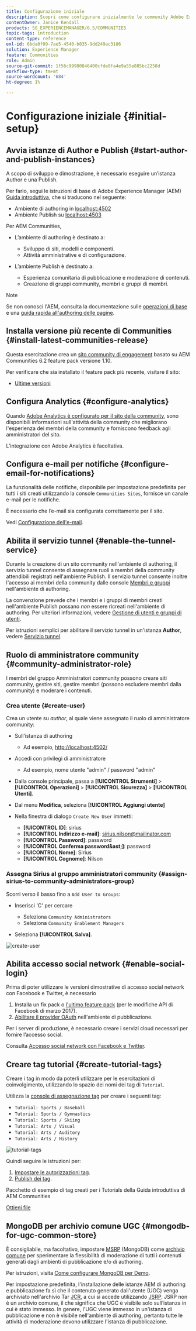 ```yaml
---
title: Configurazione iniziale
description: Scopri come configurare inizialmente le community Adobe Experience Manager.
contentOwner: Janice Kendall
products: SG_EXPERIENCEMANAGER/6.5/COMMUNITIES
topic-tags: introduction
content-type: reference
exl-id: 6bda0f09-7ae5-4540-b035-9dd249ac3186
solution: Experience Manager
feature: Communities
role: Admin
source-git-commit: 1f56c99980846400cfde8fa4e9a55e885bc2258d
workflow-type: tm+mt
source-wordcount: '684'
ht-degree: 1%

---
```


# Configurazione iniziale {#initial-setup}

## Avvia istanze di Author e Publish {#start-author-and-publish-instances}

A scopo di sviluppo e dimostrazione, è necessario eseguire un’istanza Author e una Publish.

Per farlo, segui le istruzioni di base di Adobe Experience Manager (AEM) [Guida introduttiva](../../help/sites-deploying/deploy.md#getting-started), che si traducono nel seguente:

* Ambiente di authoring in [localhost:4502](http://localhost:4502/)
* Ambiente Publish su [localhost:4503](http://localhost:4503/)

Per AEM Communities,

* L’ambiente di authoring è destinato a:

   * Sviluppo di siti, modelli e componenti.
   * Attività amministrative e di configurazione.

* L’ambiente Publish è destinato a:

   * Esperienza comunitaria di pubblicazione e moderazione di contenuti.
   * Creazione di gruppi community, membri e gruppi di membri.

>[!NOTE]
>
>Se non conosci l&#39;AEM, consulta la documentazione sulle [operazioni di base](../../help/sites-authoring/basic-handling.md) e una [guida rapida all&#39;authoring delle pagine](../../help/sites-authoring/qg-page-authoring.md).

## Installa versione più recente di Communities {#install-latest-communities-release}

Questa esercitazione crea un [sito community di engagement](overview.md#engagement-community) basato su AEM Communities 6.2 feature pack versione 1.10.

Per verificare che sia installato il feature pack più recente, visitare il sito:

* [Ultime versioni](deploy-communities.md#latest-releases)

## Configura Analytics {#configure-analytics}

Quando [Adobe Analytics è configurato per il sito della community](analytics.md), sono disponibili informazioni sull&#39;attività della community che migliorano l&#39;esperienza dei membri della community e forniscono feedback agli amministratori del sito.

L’integrazione con Adobe Analytics è facoltativa.

## Configura e-mail per notifiche {#configure-email-for-notifications}

La funzionalità delle notifiche, disponibile per impostazione predefinita per tutti i siti creati utilizzando la console `Communities Sites`, fornisce un canale e-mail per le notifiche.

È necessario che l’e-mail sia configurata correttamente per il sito.

Vedi [Configurazione dell&#39;e-mail](email.md).

## Abilita il servizio tunnel {#enable-the-tunnel-service}

Durante la creazione di un sito community nell&#39;ambiente di authoring, il servizio tunnel consente di assegnare ruoli a membri della community attendibili registrati nell&#39;ambiente Publish. Il servizio tunnel consente inoltre l&#39;accesso ai membri della community dalle console [Membri e gruppi](members.md) nell&#39;ambiente di authoring.

La convenzione prevede che i membri e i gruppi di membri creati nell&#39;ambiente Publish possano *non* essere ricreati nell&#39;ambiente di authoring. Per ulteriori informazioni, vedere [Gestione di utenti e gruppi di utenti](users.md).

Per istruzioni semplici per abilitare il servizio tunnel in un&#39;istanza **Author**, vedere [Servizio tunnel](deploy-communities.md#tunnel-service-on-author).

## Ruolo di amministratore community {#community-administrator-role}

I membri del gruppo Amministratori community possono creare siti community, gestire siti, gestire membri (possono escludere membri dalla community) e moderare i contenuti.

### Crea utente {#create-user}

Crea un utente su *author*, al quale viene assegnato il ruolo di amministratore community:

* Sull’istanza di authoring

   * Ad esempio, [http://localhost:4502/](http://localhost:4503/)

* Accedi con privilegi di amministratore

   * Ad esempio, nome utente &quot;admin&quot; / password &quot;admin&quot;

* Dalla console principale, passa a **[!UICONTROL Strumenti]** > **[!UICONTROL Operazioni]** > **[!UICONTROL Sicurezza]** > **[!UICONTROL Utenti]**.
* Dal menu **Modifica**, seleziona **[!UICONTROL Aggiungi utente]**

* Nella finestra di dialogo `Create New User` immetti:

   * **[!UICONTROL ID]**: sirius
   * **[!UICONTROL Indirizzo e-mail]**: sirius.nilson@mailinator.com
   * **[!UICONTROL Password]**: password
   * **[!UICONTROL Conferma password&amp;ast;]**: password
   * **[!UICONTROL Nome]**: Sirius
   * **[!UICONTROL Cognome]**: Nilson

### Assegna Sirius al gruppo amministratori community {#assign-sirius-to-community-administrators-group}

Scorri verso il basso fino a `Add User to Groups`:

* Inserisci &#39;C&#39; per cercare

   * Seleziona `Community Administrators`
   * Seleziona `Community Enablement Managers`

* Seleziona **[!UICONTROL Salva]**.

![create-user](assets/create-user.png)

## Abilita accesso social network {#enable-social-login}

Prima di poter utilizzare le versioni dimostrative di accesso social network con Facebook e Twitter, è necessario

1. Installa un fix pack o [l&#39;ultimo feature pack](deploy-communities.md#latestfeaturepack) (per le modifiche API di Facebook di marzo 2017).
1. [Abilitare il provider OAuth](social-login.md#adobe-granite-oauth-authentication-handler) nell&#39;ambiente di pubblicazione.

Per i server di produzione, è necessario creare i servizi cloud necessari per fornire l’accesso social.

Consulta [Accesso social network con Facebook e Twitter](social-login.md).

## Creare tag tutorial {#create-tutorial-tags}

Creare i tag in modo da poterli utilizzare per le esercitazioni di coinvolgimento, utilizzando lo spazio dei nomi dei tag di `Tutorial`.

Utilizza la [console di assegnazione tag](../../help/sites-administering/tags.md#tagging-console) per creare i seguenti tag:

* `Tutorial: Sports / Baseball`
* `Tutorial: Sports / Gymnastics`
* `Tutorial: Sports / Skiing`
* `Tutorial: Arts / Visual`
* `Tutorial: Arts / Auditory`
* `Tutorial: Arts / History`

![tutorial-tags](assets/tutorial-tags.png)

Quindi seguire le istruzioni per:

1. [Impostare le autorizzazioni tag](../../help/sites-administering/tags.md#setting-tag-permissions).
1. [Publish dei tag](../../help/sites-administering/tags.md#publishing-tags).

Pacchetto di esempio di tag creati per i Tutorials della Guida introduttiva di AEM Communities

[Ottieni file](assets/tutorial_tags-v63.zip)

## MongoDB per archivio comune UGC {#mongodb-for-ugc-common-store}

È consigliabile, ma facoltativo, impostare [MSRP](msrp.md) (MongoDB) come [archivio comune](working-with-srp.md) per sperimentare la flessibilità di moderazione di tutti i contenuti generati dagli ambienti di pubblicazione e/o di authoring.

Per istruzioni, visita [Come configurare MongoDB per Demo](demo-mongo.md).

Per impostazione predefinita, l&#39;installazione delle istanze AEM di authoring e pubblicazione fa sì che il contenuto generato dall&#39;utente (UGC) venga archiviato nell&#39;archivio Tar [JCR](../../help/sites-deploying/platform.md), a cui si accede utilizzando [JSRP](jsrp.md). JSRP non è un archivio comune, il che significa che UGC è visibile solo sull’istanza in cui è stato immesso. In genere, l&#39;UGC viene immesso in un&#39;istanza di pubblicazione e non è visibile nell&#39;ambiente di authoring, pertanto tutte le attività di moderazione devono utilizzare l&#39;istanza di pubblicazione.
